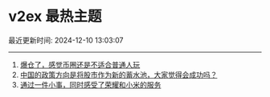 # v2ex 最热主题

最近更新时间: 2024-12-10 13:03:07

--- 
1. [爆仓了，感觉币圈还是不适合普通人玩](https://www.v2ex.com/t/1096273) 
2. [中国的政策方向是将股市作为新的蓄水池，大家觉得会成功吗？](https://www.v2ex.com/t/1096297) 
3. [通过一件小事，同时感受了荣耀和小米的服务](https://www.v2ex.com/t/1096304) 
